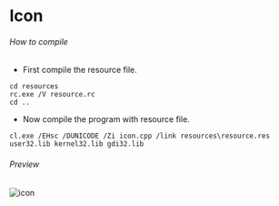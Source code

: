 Icon
====

###### How to compile

- First compile the resource file.

```
cd resources
rc.exe /V resource.rc
cd ..
```

- Now compile the program with resource file.

```
cl.exe /EHsc /DUNICODE /Zi icon.cpp /link resources\resource.res user32.lib kernel32.lib gdi32.lib
```

###### Preview

![icon](preview/icon.png?raw=true "Icon")

